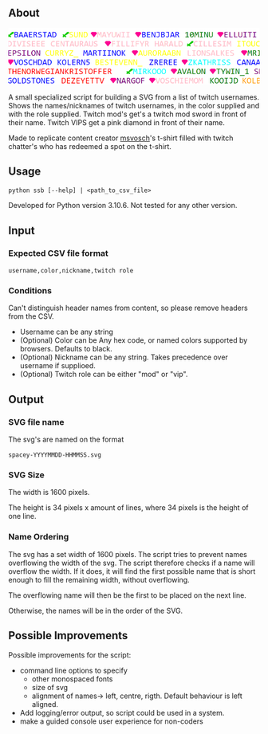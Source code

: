 ## About

![example image](./media/example_output.png)

A small specialized script for building a SVG from a list of twitch usernames.
Shows the names/nicknames of twitch usernames, in the color supplied and with
the role supplied. Twitch mod's get's a twitch mod sword in front of their
name. Twitch VIPS get a pink diamond in front of their name.

Made to replicate content creator [msvosch](https://www.twitch.tv/msvosch)'s t-shirt
filled with twitch chatter's who has redeemed a spot on the t-shirt.

## Usage

    python ssb [--help] | <path_to_csv_file>

Developed for Python version 3.10.6. Not tested for any other version.

## Input

### Expected CSV file format

    username,color,nickname,twitch role

### Conditions

Can't distinguish header names from content, so please remove headers from the CSV.

- Username can be any string
- (Optional) Color can be Any hex code, or named colors supported by browsers. Defaults to black.
- (Optional) Nickname can be any string. Takes precedence over username if supplioed.
- (Optional) Twitch role can be either "mod" or "vip".

## Output

### SVG file name

The svg's are named on the format

    spacey-YYYYMMDD-HHMMSS.svg

### SVG Size

The width is 1600 pixels.

The height is 34 pixels x amount of lines, where 34 pixels is the height of one line.

### Name Ordering

The svg has a set width of 1600 pixels. The script tries to prevent names overflowing the width of the svg. The script therefore checks if a name will overflow the width. If it does, it will find the first possible name that is short enough to fill the remaining width, without overflowing.

The overflowing name will then be the first to be placed on the next line.

Otherwise, the names will be in the order of the SVG.

## Possible Improvements

Possible improvements for the script:

- command line options to specify
  - other monospaced fonts
  - size of svg
  - alignment of names-> left, centre, rigth. Default behaviour is left aligned.
- Add logging/error output, so script could be used in a system.
- make a guided console user experience for non-coders
